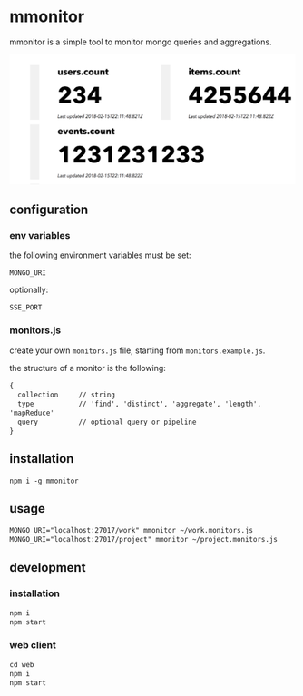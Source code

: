 # mmonitor

mmonitor is a simple tool to monitor mongo queries and aggregations.

![example](example.png)

## configuration

### env variables

the following environment variables must be set:

```
MONGO_URI
```

optionally:

```
SSE_PORT
```

### monitors.js

create your own `monitors.js` file, starting from `monitors.example.js`.

the structure of a monitor is the following:

```
{
  collection     // string
  type           // 'find', 'distinct', 'aggregate', 'length', 'mapReduce'
  query          // optional query or pipeline
}
```


## installation

```
npm i -g mmonitor
```

## usage

```
MONGO_URI="localhost:27017/work" mmonitor ~/work.monitors.js
MONGO_URI="localhost:27017/project" mmonitor ~/project.monitors.js
```



## development

### installation

```
npm i
npm start
```

### web client

```
cd web
npm i
npm start
```
